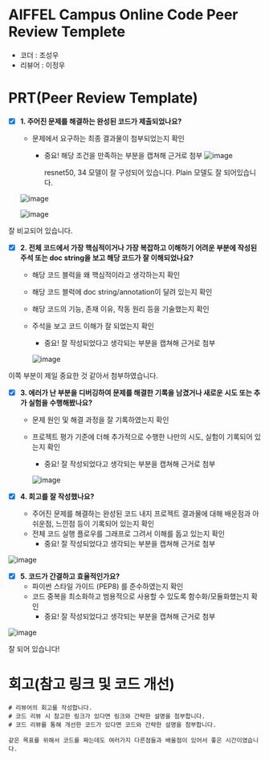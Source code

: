 # AIFFEL Campus Online Code Peer Review Templete
- 코더 : 조성우
- 리뷰어 : 이정우


# PRT(Peer Review Template)
- [X]  **1. 주어진 문제를 해결하는 완성된 코드가 제출되었나요?**
    - 문제에서 요구하는 최종 결과물이 첨부되었는지 확인
        - 중요! 해당 조건을 만족하는 부분을 캡쳐해 근거로 첨부
     ![image](https://github.com/user-attachments/assets/e6f4779c-d423-4630-97f3-1aea5062a2b6)

          resnet50, 34 모델이 잘 구성되어 있습니다. Plain 모델도 잘 되어있습니다.

    ![image](https://github.com/user-attachments/assets/1b728129-f141-4e0e-82ee-b18dca822c35)

    ![image](https://github.com/user-attachments/assets/825208d3-1f9f-40d3-8153-eaaa85002e72)

 잘 비교되어 있습니다.

    
- [X]  **2. 전체 코드에서 가장 핵심적이거나 가장 복잡하고 이해하기 어려운 부분에 작성된 
주석 또는 doc string을 보고 해당 코드가 잘 이해되었나요?**
    - 해당 코드 블럭을 왜 핵심적이라고 생각하는지 확인
    - 해당 코드 블럭에 doc string/annotation이 달려 있는지 확인
    - 해당 코드의 기능, 존재 이유, 작동 원리 등을 기술했는지 확인
    - 주석을 보고 코드 이해가 잘 되었는지 확인
        - 중요! 잘 작성되었다고 생각되는 부분을 캡쳐해 근거로 첨부
     
      ![image](https://github.com/user-attachments/assets/c97cf492-47ce-4669-a989-d1dd309315bd)

이쪽 부분이 제일 중요한 것 같아서 첨부하였습니다.
        
- [X]  **3. 에러가 난 부분을 디버깅하여 문제를 해결한 기록을 남겼거나
새로운 시도 또는 추가 실험을 수행해봤나요?**
    - 문제 원인 및 해결 과정을 잘 기록하였는지 확인
    - 프로젝트 평가 기준에 더해 추가적으로 수행한 나만의 시도, 
    실험이 기록되어 있는지 확인
        - 중요! 잘 작성되었다고 생각되는 부분을 캡쳐해 근거로 첨부
     

      ![image](https://github.com/user-attachments/assets/593a20cd-7fab-4766-915f-9d7d36521cc3)

        
- [X]  **4. 회고를 잘 작성했나요?**
    - 주어진 문제를 해결하는 완성된 코드 내지 프로젝트 결과물에 대해
    배운점과 아쉬운점, 느낀점 등이 기록되어 있는지 확인
    - 전체 코드 실행 플로우를 그래프로 그려서 이해를 돕고 있는지 확인
        - 중요! 잘 작성되었다고 생각되는 부분을 캡쳐해 근거로 첨부

![image](https://github.com/user-attachments/assets/1fc4fad7-2bba-4a78-90c8-7da5d1c3b328)

        
- [X]  **5. 코드가 간결하고 효율적인가요?**
    - 파이썬 스타일 가이드 (PEP8) 를 준수하였는지 확인
    - 코드 중복을 최소화하고 범용적으로 사용할 수 있도록 함수화/모듈화했는지 확인
        - 중요! 잘 작성되었다고 생각되는 부분을 캡쳐해 근거로 첨부
          
![image](https://github.com/user-attachments/assets/a11b12d8-7f05-4efe-8e11-ae5f6e334a39)

잘 되어 있습니다!


# 회고(참고 링크 및 코드 개선)
```
# 리뷰어의 회고를 작성합니다.
# 코드 리뷰 시 참고한 링크가 있다면 링크와 간략한 설명을 첨부합니다.
# 코드 리뷰를 통해 개선한 코드가 있다면 코드와 간략한 설명을 첨부합니다.

같은 목표를 위해서 코드를 짜는데도 여러가지 다른점들과 배울점이 있어서 좋은 시간이였습니다.

```

